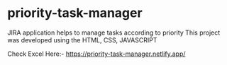 # priority-task-manager
JIRA application helps to manage tasks according to priority
This project was developed using the HTML, CSS, JAVASCRIPT

Check Excel Here:- https://priority-task-manager.netlify.app/
